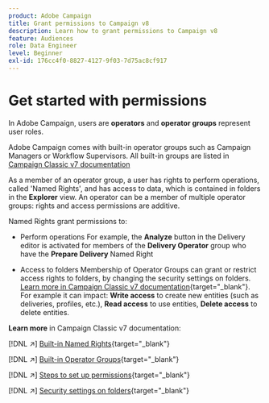 ```yaml
---
product: Adobe Campaign
title: Grant permissions to Campaign v8
description: Learn how to grant permissions to Campaign v8
feature: Audiences
role: Data Engineer
level: Beginner
exl-id: 176cc4f0-8827-4127-9f03-7d75ac8cf917
---
```

# Get started with permissions

In Adobe Campaign, users are **operators** and **operator groups** represent user roles.

Adobe Campaign comes with built-in operator groups such as Campaign Managers or Workflow Supervisors. All built-in groups are listed in [Campaign Classic v7 documentation](https://experienceleague.adobe.com/docs/campaign-classic/using/getting-started/permissions/access-management-groups.html?lang=en#default-groups)

As a member of an operator group, a user has rights to perform operations, called 'Named Rights', and has access to data, which is contained in folders in the **Explorer** view. An operator can be a member of multiple operator groups: rights and access permissions are additive.

Named Rights grant permissions to:

* Perform operations
    For example, the **Analyze** button in the Delivery editor is activated for members of the **Delivery Operator** group who have the **Prepare Delivery** Named Right

* Access to folders
    Membership of Operator Groups can grant or restrict access rights to folders, by changing the security settings on folders. [Learn more in Campaign Classic v7 documentation](https://experienceleague.adobe.com/docs/campaign-classic/using/getting-started/permissions/access-management-folders.html?lang=en#permissions-on-a-folder){target="_blank"}. For example it can impact: **Write access** to create new entities (such as deliveries, profiles, etc.), **Read access** to use entities, **Delete access** to delete entities.

**Learn more** in Campaign Classic v7 documentation:

[!DNL :arrow_upper_right:] [Built-in Named Rights](https://experienceleague.adobe.com/docs/campaign-classic/using/getting-started/permissions/access-management-named-rights.html){target="_blank"}

[!DNL :arrow_upper_right:] [Built-in Operator Groups](https://experienceleague.adobe.com/docs/campaign-classic/using/getting-started/permissions/access-management-groups.html?lang=en#default-groups){target="_blank"}

[!DNL :arrow_upper_right:] [Steps to set up permissions](https://experienceleague.adobe.com/docs/campaign-classic/using/getting-started/permissions/access-management.html){target="_blank"}

[!DNL :arrow_upper_right:] [Security settings on folders](https://experienceleague.adobe.com/docs/campaign-classic/using/getting-started/permissions/access-management-folders.html?lang=en#permissions-on-a-folder){target="_blank"}